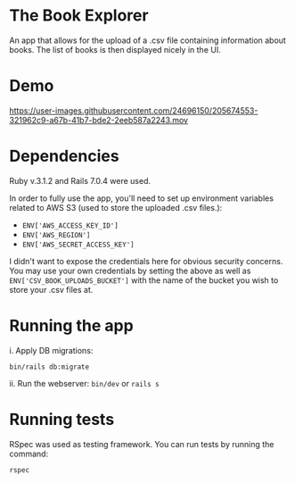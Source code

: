 # The Book Explorer
An app that allows for the upload of a .csv file containing information about books. The list of books is then displayed nicely in the UI.

# Demo
https://user-images.githubusercontent.com/24696150/205674553-321962c9-a67b-41b7-bde2-2eeb587a2243.mov


# Dependencies
Ruby v.3.1.2 and Rails 7.0.4 were used.

In order to fully use the app, you'll need to set up environment variables related to AWS S3 (used to store the uploaded .csv files.):
- ```ENV['AWS_ACCESS_KEY_ID']```
- ```ENV['AWS_REGION']```
- ```ENV['AWS_SECRET_ACCESS_KEY']```

I didn't want to expose the credentials here for obvious security concerns. You may use your own credentials by setting the above as well as ```ENV['CSV_BOOK_UPLOADS_BUCKET']``` with the name of the bucket you wish to store your .csv files at.

# Running the app
i. Apply DB migrations:
```
bin/rails db:migrate
```
ii. Run the webserver:
```bin/dev``` or ```rails s```

# Running tests
RSpec was used as testing framework. You can run tests by running the command:
```
rspec
```


